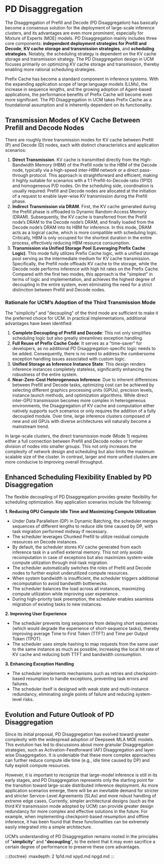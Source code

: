 # PD Disaggregation

The Disaggregation of Prefill and Decode (PD Disaggregation) has basically become a consensus solution for the
deployment of
large-scale inference clusters, and its advantages are even more prominent, especially for Mixture of Experts (MOE)
models. PD Disaggregation mainly includes three core components: **independent deployment strategies for Prefill and Decode**,
**KV cache storage and transmission strategies**, and **scheduling strategies**. Notably, the scheduling strategy is dependent
on the KV cache storage and transmission strategy. The PD Disaggregation design in UCM focuses
primarily on optimizing KV cache storage and transmission, thereby enabling more rational scheduling strategies.

Prefix Cache has become a standard component in inference systems. With the expanding application scope of large language models (LLMs),
the increase in sequence lengths, and the growing adoption of Agent-based applications, the performance benefits of
Prefix Cache will become even more significant. The PD Disaggregation in UCM takes Prefix Cache as a foundational
assumption and is inherently dependent on its functionality.

## Transmission Modes of KV Cache Between Prefill and Decode Nodes

There are roughly three transmission modes for KV cache between Prefill (P) and Decode (D) nodes, each with distinct
characteristics and application scenarios:

1. **Direct Transmission**. KV cache is transmitted directly from the High-Bandwidth Memory (HBM) of the Prefill node to
   the HBM of the Decode node, typically via a high-speed inter-HBM network or a direct pass-through protocol. This
   approach is straightforward and efficient, making it highly suitable for scenarios with a 1:1 Prefill-to-Decode
   ratio (1P1D) and homogeneous P/D nodes. On the scheduling side, coordination is usually required: Prefill and Decode
   nodes are allocated at the initiation of a request to enable layer-wise KV transmission during the Prefill phase.
2. **Indirect Transmission via DRAM**. First, the KV cache generated during the Prefill phase is offloaded to Dynamic
   Random-Access Memory (DRAM). Subsequently, the KV cache is transferred from the Prefill node’s DRAM to the Decode
   node’s DRAM, and finally loaded from the Decode node’s DRAM into its HBM for inference. In this mode, DRAM acts as a
   logical cache, which is more compatible with scheduling logic. Critically, HBM is only occupied for the shortest
   duration in the entire process, effectively reducing HBM resource consumption.
3. **Transmission via Unified Storage Pool (Leveraging Prefix Cache Logic)**. This mode fully utilizes Prefix Cache
   logic, with a unified storage pool serving as the intermediate medium for KV cache transmission. Specifically, the
   Prefill node offloads KV cache to the storage, while the Decode node performs inference with high hit rates on
   the Prefix Cache. Compared with the first two modes, this approach is the "simplest" in terms of logic and
   implementation, and achieves the highest degree of decoupling in the entire system, even eliminating the need for a
   strict distinction between Prefill and Decode nodes.

### Rationale for UCM’s Adoption of the Third Transmission Mode

The "simplicity" and "decoupling" of the third mode are sufficient to make it the preferred choice for UCM. In practical
implementations, additional advantages have been identified:

1. **Complete Decoupling of Prefill and Decode**: This not only simplifies scheduling logic but also greatly streamlines
   exception handling.
2. **Full Reuse of Prefix Cache Code**: It serves as a "time-saver" for developers, as no additional PD
   Disaggregation-specific logic needs to be added. Consequently, there is no need to address the cumbersome exception
   handling issues associated with custom logic.
3. **Unified Storage as Inference Instance State**: This design renders inference instances completely stateless,
   significantly enhancing the robustness of the entire system.
4. **Near-Zero-Cost Heterogeneous Inference**: Due to inherent differences between Prefill and Decode tasks, optimizing
   cost can be achieved by selecting different graphics processing units (GPUs), precision levels, instance launch
   methods, and optimization algorithms. While direct inter-GPU transmission becomes more complex in heterogeneous
   environments, the Disaggregation of KV cache and computation either natively supports such scenarios or only requires
   the
   addition of a fully decoupled module. Over time, large inference clusters composed of new and old GPUs with diverse
   architectures will naturally become a mainstream trend.

In large-scale clusters, the direct transmission mode (Mode 1) requires either a full connection between Prefill and
Decode nodes or further division of nodes into smaller groups. This not only increases the complexity of network design
and scheduling but also limits the maximum scalable size of the cluster. In contrast, larger and more unified clusters
are more conducive to improving overall throughput.

## Enhanced Scheduling Flexibility Enabled by PD Disaggregation

The flexible decoupling of PD Disaggregation provides greater flexibility for scheduling optimization. Key application
scenarios include the following:

**1. Reducing GPU Compute Idle Time and Maximizing Compute Utilization**

- Under Data Parallelism (DP) in Dynamic Batching, the scheduler merges sequences of different lengths to reduce idle time caused by DP,
  with task migration performed midway if necessary.
- The scheduler leverages Chunked Prefill to utilize residual compute resources on Decode instances.
- By default, the scheduler stores KV cache generated from each inference task in a unified external memory. This not
  only avoids recomputation in case of exceptions but also maximizes system-wide compute utilization through mid-task
  migration.
- The scheduler automatically switches the roles of Prefill and Decode nodes to further exploit underutilized compute
  resources.
- When system bandwidth is insufficient, the scheduler triggers additional recomputation to avoid bandwidth bottlenecks.
- The scheduler balances the load across all instances, maximizing compute utilization while improving user experience.
- During high-priority task preemption, the scheduler enables seamless migration of existing tasks to new instances.

**2. Improving User Experience**

- The scheduler prevents long sequences from delaying short sequences (which would degrade the experience of
  short-sequence tasks), thereby improving average Time to First Token (TTFT) and Time per Output Token (TPOT).
- The scheduler uses simple hashing to map requests from the same user to the same instance as much as possible,
  increasing the local hit rate of KV cache and reducing both TTFT and bandwidth consumption.

**3. Enhancing Exception Handling**

- The scheduler implements mechanisms such as retries and checkpoint-based resumption to handle exceptions, preventing
  task errors and failures.
- The scheduler itself is designed with weak state and multi-instance redundancy, eliminating single points of failure
  and reducing system-level risks.

## Evolution and Future Outlook of PD Disaggregation

Since its initial proposal, PD Disaggregation has evolved toward greater complexity with the widespread adoption of Deepseek
MLA MOE models. This evolution has led to discussions about more granular Disaggregation strategies, such as
Activation-Feedforward (AF) Disaggregation and layer-wise Disaggregation. It is undeniable that these more complex approaches
can further reduce compute idle time (e.g., idle time caused by DP) and fully exploit compute resources.

However, it is important to recognize that large-model inference is still in its early stages, and PD Disaggregation
represents only the starting point for the transition toward large-scale distributed inference deployment. As more
application scenarios emerge, there will be an inevitable demand for stricter and stricter Service-Level Agreements (SLAs) and more
robust handling of extreme edge cases. Currently, simpler architectural designs (such as the third KV transmission mode
adopted by UCM) can provide greater design redundancy for more complex and effective solutions in the future. For
example, when implementing checkpoint-based resumption and offline inference, it has been found that these
functionalities can be extremely easily integrated into a simple architecture.

UCM’s understanding of PD Disaggregation remains rooted in the principles of "**simplicity**" and "**decoupling**", to the extent
that it may even sacrifice a certain degree of performance to preserve these core advantages.

:::{toctree}
:maxdepth: 2
1p1d.md
xpyd.md
npgd.md
:::

